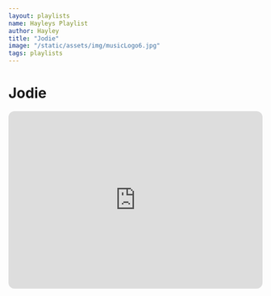 ```yaml
---
layout: playlists
name: Hayleys Playlist
author: Hayley
title: "Jodie"
image: "/static/assets/img/musicLogo6.jpg"
tags: playlists
---
```

# Jodie



<iframe style="border-radius:12px" src="https://open.spotify.com/embed/playlist/4CDXk8fWYZiXKaaruVNT7U?utm_source=generator" width="100%" height="352" frameBorder="0" allowfullscreen="" allow="autoplay; clipboard-write; encrypted-media; fullscreen; picture-in-picture" loading="lazy"></iframe>